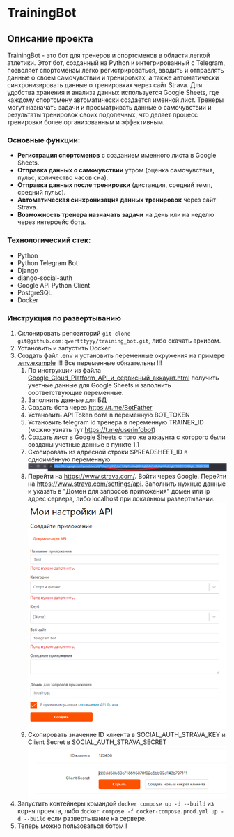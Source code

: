 # TrainingBot

## Описание проекта

TrainingBot - это бот для тренеров и спортсменов в области легкой атлетики. Этот бот, созданный на Python и интегрированный с Telegram, позволяет спортсменам легко регистрироваться, вводить и отправлять данные о своем самочувствии и тренировках, а также автоматически синхронизировать данные о тренировках через сайт Strava. Для удобства хранения и анализа данных используется Google Sheets, где каждому спортсмену автоматически создается именной лист. Тренеры могут назначать задачи и просматривать данные о самочувствии и результаты тренировок своих подопечных, что делает процесс тренировки более организованным и эффективным.

### Основные функции:

- **Регистрация спортсменов** с созданием именного листа в Google Sheets.
- **Отправка данных о самочувствии** утром (оценка самочувствия, пульс, количество часов сна).
- **Отправка данных после тренировки** (дистанция, средний темп, средний пульс).
- **Автоматическая синхронизация данных тренировок** через сайт Strava.
- **Возможность тренера назначать задачи** на день или на неделю через интерфейс бота.

### Технологический стек:

- Python
- Python Telegram Bot
- Django
- django-social-auth
- Google API Python Client
- PostgreSQL
- Docker


### Инструкция по развертыванию
1. Склонировать репозиторий `git clone git@github.com:qwertttyyy/training_bot.git`, либо скачать архивом.
2. Установить и запустить Docker 
3. Создать файл .env и установить переменные окружения на примере [.env.example](.env.example) !!! Все переменные обязательны !!!
   1. По инструкции из файла [Google_Cloud_Platform_API_и_сервисный_аккаунт.html](instructions%2FGoogle_Cloud_Platform_API_%D0%B8_%D1%81%D0%B5%D1%80%D0%B2%D0%B8%D1%81%D0%BD%D1%8B%D0%B9_%D0%B0%D0%BA%D0%BA%D0%B0%D1%83%D0%BD%D1%82.html) получить учетные данные для Google Sheets и заполнить соответствующие переменные.
   2. Заполнить данные для БД
   3. Создать бота через https://t.me/BotFather
   4. Установить API Token бота в переменную BOT_TOKEN
   5. Установить telegram id тренера в переменную TRAINER_ID (можно узнать тут https://t.me/userinfobot)
   6. Создать лист в Google Sheets с того же аккаунта с которого были созданы учетные данные в пункте 1.1
   7. Скопировать из адресной строки SPREADSHEET_ID в одноимённую переменную![img.png](instructions/img.png)
   8. Перейти на https://www.strava.com/. Войти через Google. Перейти на https://www.strava.com/settings/api. Заполнить нужные данные и указать в "Домен для запросов приложения" домен или ip адрес сервера, либо localhost при локальном развертывании. <br> ![img2.png](instructions%2Fimg2.png)
   9. Скопировать значение ID клиента в SOCIAL_AUTH_STRAVA_KEY и Client Secret в SOCIAL_AUTH_STRAVA_SECRET ![img.png](instructions/img3.png)
4. Запустить контейнеры командой `docker compose up -d --build` из корня проекта, либо `docker compose -f docker-compose.prod.yml up -d --build` если развертывание на сервере.
5. Теперь можно пользоваться ботом !
